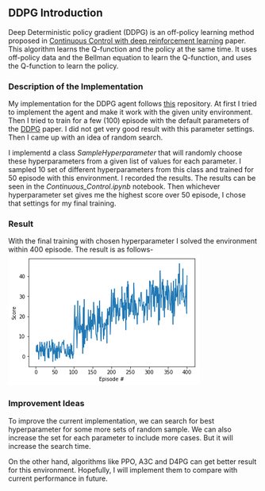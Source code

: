 ## DDPG Introduction
Deep Deterministic policy gradient (DDPG) is an off-policy learning method proposed in [Continuous Control with deep reinforcement learning](https://arxiv.org/abs/1509.02971)
paper. This algorithm learns the Q-function and the policy at the same time. It uses off-policy data and the Bellman equation to learn the Q-function, and uses the Q-function
to learn the policy.

### Description of the Implementation
My implementation for the DDPG agent follows [this](https://github.com/ShangtongZhang/DeepRL) repository. At first I tried to implement the agent and make it work with the
given unity environment. Then I tried to train for a few (100) episode with the default parameters of the [DDPG](https://arxiv.org/abs/1509.02971) paper. I did not get very
good result with this parameter settings. Then I came up with an idea of random search. 

I implementd a class *SampleHyperparameter* that will randomly choose these hyperparameters from a given list of values for each parameter. I sampled 10 set of different 
hyperparameters from this class and trained for 50 episode with this environment. I recorded the results. The results can be seen in the *Continuous_Control.ipynb* notebook. 
Then whichever hyperparameter set gives me the highest score over 50 episode, I chose that settings for my final training. 

### Result
With the final training with chosen hyperparameter I solved the environment within 400 episode. The result is as follows-
![The reward vs episode curve](images/reward_vs_episode.png)

### Improvement Ideas
To improve the current implementation, we can search for best hyperparameter for some more sets of random sample. We can also increase the set for each parameter to include 
more cases. But it will increase the search time. 

On the other hand, algorithms like PPO, A3C and D4PG can get better result for this environment. Hopefully, I will implement them to compare with current performance in future.   
